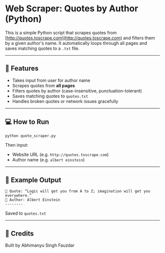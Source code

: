 # Web Scraper: Quotes by Author (Python)

This is a simple Python script that scrapes quotes from [http://quotes.toscrape.com](http://quotes.toscrape.com) and filters them by a given author's name. It automatically loops through all pages and saves matching quotes to a `.txt` file.

---

## 🚀 Features

* Takes input from user for author name
* Scrapes quotes from **all pages**
* Filters quotes by author (case-insensitive, punctuation-tolerant)
* Saves matching quotes to `quotes.txt`
* Handles broken quotes or network issues gracefully

---

## 💻 How to Run

```bash
python quote_scraper.py
```

Then input:

* Website URL (e.g. `http://quotes.toscrape.com`)
* Author name (e.g. `albert einstein`)

---

## 📝 Example Output

```
📝 Quote: “Logic will get you from A to Z; imagination will get you everywhere.”
👤 Author: Albert Einstein
--------
```

Saved to `quotes.txt`

---

## 🌟 Credits

Built by Abhimanyu Singh Fauzdar 
